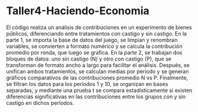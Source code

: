 # Taller4-Haciendo-Economia

El código realiza un análisis de contribuciones en un experimento de bienes públicos, diferenciando entre tratamientos con castigo y sin castigo. En la parte 1, se importa la base de datos del juego, se limpian y renombran variables, se convierten a formato numérico y se calcula la contribución promedio por ronda, que luego se grafica. En la parte 2, se trabajan dos bloques de datos: uno sin castigo (N) y otro con castigo (P), que se transforman de formato ancho a largo para facilitar el análisis. Después, se unifican ambos tratamientos, se calculan medias por período y se generan gráficos comparativos de las contribuciones promedio N vs P. Finalmente, se filtran los datos para los períodos 1 y 10, se organizan en bases separadas, y mediante una prueba t se compara estadísticamente si existen diferencias significativas en las contribuciones entre los grupos con y sin castigo en dichos períodos.
